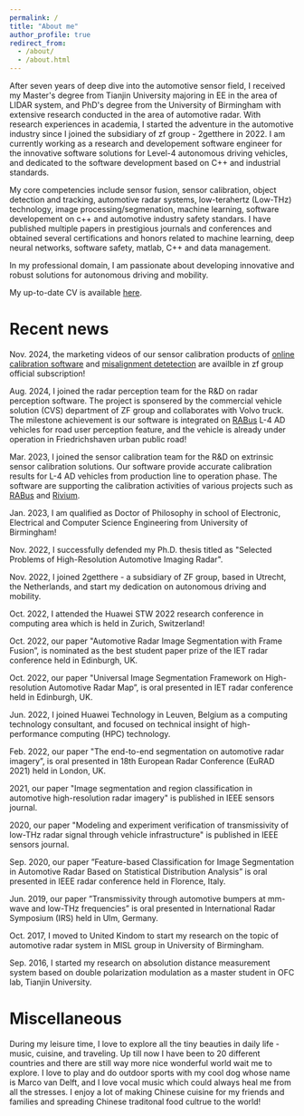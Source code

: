 ```yaml
---
permalink: /
title: "About me"
author_profile: true
redirect_from: 
  - /about/
  - /about.html
---
```


After seven years of deep dive into the automotive sensor field, I received my Master's degree from Tianjin University majoring in EE in the area of LIDAR system, and PhD's degree from the University of Birmingham with extensive research conducted in the area of automotive radar. With research experiences in academia, I started the adventure in the automotive industry since I joined the subsidiary of zf group - 2getthere in 2022. I am currently working as a research and developement software engineer for the innovative software solutions for Level-4 autonomous driving vehicles, and dedicated to the software development based on C++ and industrial standards. 

My core competencies include sensor fusion, sensor calibration, object detection and tracking, automotive radar systems, low-terahertz (Low-THz) technology, image processing/segmenation, machine learning, software developement on c++ and automotive industry safety standars. I have published multiple papers in prestigious journals and conferences and obtained several certifications and honors related to machine learning, deep neural networks, software safety, matlab, C++ and data management. 

In my professional domain, I am passionate about developing innovative and robust solutions for autonomous driving and mobility. 

My up-to-date CV is available [here](../files/CV_YX.pdf).

Recent news
=====

Nov. 2024, the marketing videos of our sensor calibration products of [online calibration software](https://www.youtube.com/watch?v=5mTBcsLttQY&t=35s) and [misalignment detetection](https://www.youtube.com/watch?v=v0upbUKoufw&t=191s) are availble in zf group official subscription!

Aug. 2024, I joined the radar perception team for the R&D on radar perception software. The project is sponsered by the commercial vehicle solution (CVS) department of ZF group and collaborates with Volvo truck. The milestone achievement is our software is integrated on [RABus](https://www.youtube.com/watch?v=isRtxSoPeFc) L-4 AD vehicles for road user perception feature, and the vehicle is already under operation in Friedrichshaven urban public road! 

Mar. 2023, I joined the sensor calibration team for the R&D on extrinsic sensor calibration solutions. Our software provide accurate calibration results for L-4 AD vehicles from production line to operation phase. The software are supporting the calibration activities of various projects such as [RABus](https://www.youtube.com/watch?v=isRtxSoPeFc) and [Rivium](https://www.youtube.com/watch?v=m5-rI5n6qng).

Jan. 2023, I am qualified as Doctor of Philosophy in school of Electronic, Electrical and Computer Science Engineering from University of Birmingham!

Nov. 2022, I successfully defended my Ph.D. thesis titled as "Selected Problems of High-Resolution Automotive Imaging Radar".

Nov. 2022, I joined 2getthere - a subsidiary of ZF group, based in Utrecht, the Netherlands, and start my dedication on autonomous driving and mobility.

Oct. 2022, I attended the Huawei STW 2022 research conference in computing area which is held in Zurich, Switzerland!

Oct. 2022, our paper "Automotive Radar Image Segmentation with Frame Fusion”, is nominated as the best student paper prize of the IET radar conference held in Edinburgh, UK. 

Oct. 2022, our paper "Universal Image Segmentation Framework on High-resolution Automotive Radar Map”, is oral presented in IET radar conference held in Edinburgh, UK. 

Jun. 2022, I joined Huawei Technology in Leuven, Belgium as a computing technology consultant, and focused on technical insight of high-performance computing (HPC) technology.

Feb. 2022, our paper "The end-to-end segmentation on automotive radar imagery”, is oral presented in 18th European Radar Conference (EuRAD 2021) held in London, UK. 

2021, our paper "Image segmentation and region classification in automotive high-resolution radar imagery" is published in IEEE sensors journal.

2020, our paper "Modeling and experiment verification of transmissivity of low-THz radar signal through vehicle infrastructure" is published in IEEE sensors journal.

Sep. 2020, our paper ”Feature-based Classification for Image Segmentation in Automotive Radar Based on
Statistical Distribution Analysis” is oral presented in IEEE radar conference held in Florence, Italy.

Jun. 2019, our paper ”Transmissivity through automotive bumpers at mm-wave and low-THz frequencies” is oral presented in International Radar Symposium (IRS) held in Ulm, Germany.

Oct. 2017, I moved to United Kindom to start my research on the topic of automotive radar system in MISL group in University of Birmingham. 

Sep. 2016, I started my research on absolution distance measurement system based on double
polarization modulation as a master student in OFC lab, Tianjin University.

Miscellaneous
======

During my leisure time, I love to explore all the tiny beauties in daily life - music, cuisine, and traveling. Up till now I have been to 20 different countries and there are still way more nice wonderful world wait me to explore. I love to play and do outdoor sports with my cool dog whose name is Marco van Delft, and I love vocal music which could always heal me from all the stresses. I enjoy a lot of making Chinese cuisine for my friends and families and spreading Chinese traditonal food cultrue to the world!

